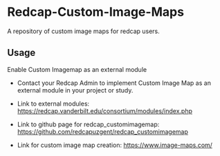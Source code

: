 # Redcap-Custom-Image-Maps
A repository of custom image maps for redcap users. 

## Usage
Enable Custom Imagemap as an external module

- Contact your Redcap Admin to implement Custom Image Map as an external module in your project or study. 

- Link to external modules: https://redcap.vanderbilt.edu/consortium/modules/index.php

- Link to github page for redcap_customimagemap: https://github.com/redcapuzgent/redcap_customimagemap

- Link for custom image map creation: https://www.image-maps.com/
 
